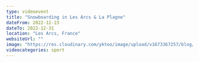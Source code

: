 ```yaml
---
type: videoevent
title: "Snowboarding in Les Arcs & La Plagne"
dateFrom: 2022-12-23
dateTo: 2022-12-31
location: "Les Arcs, France"
websiteUrl: ""
image: "https://res.cloudinary.com/yktoo/image/upload/v1673367257/blog/pkbje5xhbc5fl1vogldw.jpg"
videocategories: sport
---
```


